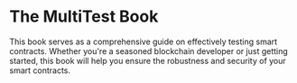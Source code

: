 # The MultiTest Book

This book serves as a comprehensive guide on effectively testing smart contracts.
Whether you're a seasoned blockchain developer or just getting started,
this book will help you ensure the robustness and security of your smart contracts.
